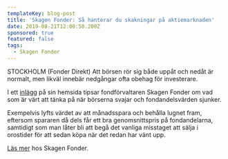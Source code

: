 ```yaml
---
templateKey: blog-post
title: 'Skagen Fonder: Så hanterar du skakningar på aktiemarknaden'
date: 2019-08-21T12:00:50.200Z
sponsored: true
featured: false
tags:
  - Skagen Fonder
---
```

STOCKHOLM (Fonder Direkt) Att börsen rör sig både uppåt och nedåt är normalt, men likväl innebär nedgångar ofta obehag för investerare.



I ett [inlägg](https://www.skagenfonder.se/tema/fondspara/vad-ska-jag-gora-nar-borsen-faller/) på sin hemsida tipsar fondförvaltaren Skagen Fonder om vad som är värt att tänka på när börserna svajar och fondandelsvärden sjunker.



Exempelvis lyfts värdet av att månadsspara och behålla lugnet fram, eftersom spararen då dels får ett bra genomsnittspris på fondandelarna, samtidigt som man låter bli att begå det vanliga misstaget att sälja i orostider för att sedan köpa när det redan har vänt upp.



[Läs mer](https://www.skagenfonder.se/) hos Skagen Fonder.
